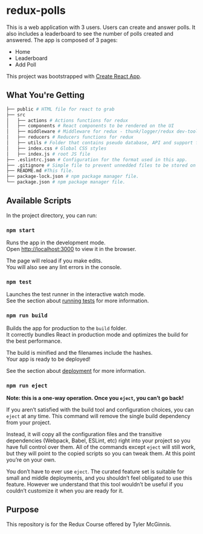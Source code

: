 # redux-polls

This is a web application with 3 users. Users can create and answer polls. It also includes a leaderboard to see the number of polls created and answered. The app is composed of 3 pages:

-   Home
-   Leaderboard
-   Add Poll

This project was bootstrapped with [Create React App](https://github.com/facebook/create-react-app).

## What You're Getting

```bash
├── public # HTML file for react to grab
├── src
│   ├── actions # Actions functions for redux
│   ├── components # React components to be rendered on the UI
│   ├── middleware # Middleware for redux - thunk/logger/redux dev-tools
│   ├── reducers # Reducers functions for redux
│   ├── utils # Folder that contains pseudo database, API and support functions
│   ├── index.css # Global CSS styles
│   ├── index.js # root JS file
├── .eslintrc.json # Configuration for the format used in this app.
├── .gitignore # Simple file to prevent unnedded files to be stored on GitHub.
├── README.md #This file.
├── package-lock.json # npm package manager file.
└── package.json # npm package manager file.

```

## Available Scripts

In the project directory, you can run:

### `npm start`

Runs the app in the development mode.<br>
Open [http://localhost:3000](http://localhost:3000) to view it in the browser.

The page will reload if you make edits.<br>
You will also see any lint errors in the console.

### `npm test`

Launches the test runner in the interactive watch mode.<br>
See the section about [running tests](https://facebook.github.io/create-react-app/docs/running-tests) for more information.

### `npm run build`

Builds the app for production to the `build` folder.<br>
It correctly bundles React in production mode and optimizes the build for the best performance.

The build is minified and the filenames include the hashes.<br>
Your app is ready to be deployed!

See the section about [deployment](https://facebook.github.io/create-react-app/docs/deployment) for more information.

### `npm run eject`

**Note: this is a one-way operation. Once you `eject`, you can’t go back!**

If you aren’t satisfied with the build tool and configuration choices, you can `eject` at any time. This command will remove the single build dependency from your project.

Instead, it will copy all the configuration files and the transitive dependencies (Webpack, Babel, ESLint, etc) right into your project so you have full control over them. All of the commands except `eject` will still work, but they will point to the copied scripts so you can tweak them. At this point you’re on your own.

You don’t have to ever use `eject`. The curated feature set is suitable for small and middle deployments, and you shouldn’t feel obligated to use this feature. However we understand that this tool wouldn’t be useful if you couldn’t customize it when you are ready for it.

## Purpose

This repository is for the Redux Course offered by Tyler McGinnis.
